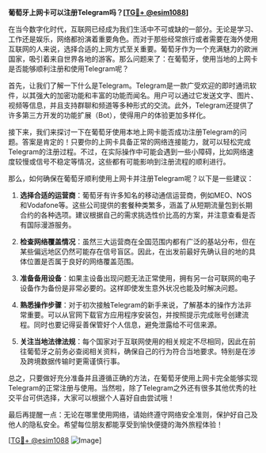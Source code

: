 **葡萄牙上网卡可以注册Telegram吗？[[TG💪+ @esim1088](https://t.me/s/esim1088)]**

在当今数字化时代，互联网已经成为我们生活中不可或缺的一部分。无论是学习、工作还是娱乐，网络都扮演着重要角色。而对于那些经常旅行或者需要在海外使用互联网的人来说，选择合适的上网方式至关重要。葡萄牙作为一个充满魅力的欧洲国家，吸引着来自世界各地的游客。那么问题来了：在葡萄牙，使用当地的上网卡是否能够顺利注册和使用Telegram呢？

首先，让我们了解一下什么是Telegram。Telegram是一款广受欢迎的即时通讯软件，以其强大的加密功能和丰富的功能而闻名。用户可以通过它发送文字、图片、视频等信息，并且支持群聊和频道等多种形式的交流。此外，Telegram还提供了许多第三方开发的功能扩展（Bot），使得用户的体验更加多样化。

接下来，我们来探讨一下在葡萄牙使用本地上网卡能否成功注册Telegram的问题。答案是肯定的！只要你的上网卡具备正常的网络连接能力，就可以轻松完成Telegram的注册过程。不过，在实际操作中可能会遇到一些小障碍，比如网络速度较慢或信号不稳定等情况，这些都有可能影响到注册流程的顺利进行。

那么，如何确保在葡萄牙顺利使用上网卡并注册Telegram呢？以下是一些建议：

1. **选择合适的运营商**：葡萄牙有许多知名的移动通信运营商，例如MEO、NOS和Vodafone等。这些公司提供的套餐种类繁多，涵盖了从短期流量包到长期合约的各种选项。建议根据自己的需求挑选性价比高的方案，并注意查看是否有国际漫游服务。

2. **检查网络覆盖情况**：虽然三大运营商在全国范围内都有广泛的基站分布，但在某些偏远地区仍然可能存在信号盲区。因此，在出发前最好先确认目的地的具体位置是否属于良好的网络覆盖范围。

3. **准备备用设备**：如果主设备出现问题无法正常使用，拥有另一台可联网的电子设备作为备份是非常必要的。这样即使发生意外状况也能及时解决问题。

4. **熟悉操作步骤**：对于初次接触Telegram的新手来说，了解基本的操作方法非常重要。可以从官网下载官方应用程序安装包，并按照提示完成账号创建流程。同时也要记得妥善保管好个人信息，避免泄露给不可信来源。

5. **关注当地法律法规**：每个国家对于互联网使用的相关规定不尽相同，因此在前往葡萄牙之前务必查阅相关资料，确保自己的行为符合当地要求。特别是在涉及跨境数据传输时更需谨慎行事。

总之，只要做好充分准备并且遵循正确的方法，在葡萄牙使用上网卡完全能够实现Telegram的正常注册与使用。当然啦，除了Telegram之外还有很多其他优秀的社交平台可供选择，大家可以根据个人喜好自由尝试哦！

最后再提醒一点：无论在哪里使用网络，请始终遵守网络安全准则，保护好自己及他人的隐私安全。希望每位朋友都能享受到愉快便捷的海外旅程体验！

[[TG💪+ @esim1088](https://t.me/s/esim1088) ![Image](https://i.postimg.cc/4NQfJmqS/Snipaste-2025-05-13-00-14-12.png)]